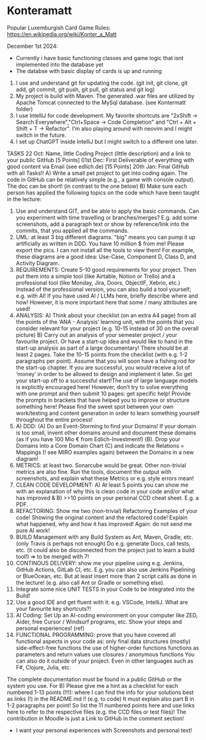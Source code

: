 # Konteramatt
Popular Luxemburgish Card Game
Rules: https://en.wikipedia.org/wiki/Konter_a_Matt

December 1st 2024:
- Currently i have basic functioning classes and game logic that isnt implemented into the database yet
- The databse with basic display of cards is up and running

1) I use and understand git for updating the code. (git init, git clone, git add, git commit, git push, git pull, git status and git log)
9) My project is build with Maven. The generated .war files are utilized by Apache Tomcat connected to the MySql database. (see Kontermatt folder)
12) I use IntelliJ for code development. My favorite shortcuts are "2xShift -> Search Everywhere","Ctrl+Space -> Code Completion" and "Ctrl + Alt + Shift + T -> Refactor". I'm also playing around with neovim and I might switch in the future.
15) I set up ChatGPT inside IntelliJ but I might switch to a different one later.

TASKS
22 Oct: Name, little Coding Project (little description) and a link to your public GitHub [5 Points]
01st Dec: First Deliverable of everything with good content via Email (see edlich.de) [15 Points]
20th Jan: Final GitHub with all Tasks!!
A) Write a small pet project to get into coding again. The code in GitHub can be relatively simple (e.g., a game with console output). The doc can be short! (in contrast to the one below)
B) Make sure each person has applied the following topics on the code which have been taught in the lecture:
1) Use and understand GIT, and be able to apply the basic commands. Can you experiment with time travelling or branches/merges? E.g. add some screenshots, add a paragraph text or show by reference/link into the commits, that you applied all the commands.
2) UML: at least 3 big different diagrams. "big" means you can pump it up artificially as written in DDD. You have 10 million $ from me! Please export the pics. I can not install all the tools to view them! For example, these diagrams are a good idea: Use-Case, Component D, Class D, and Activity Diagram.
3) REQUIREMENTS: Create 5-10 good requirements for your project. Then put them into a simple tool (like Airtable, Notion or Trello) and a professional tool (like Monday, Jira, Doors, ObjectIF, Xebrio, etc.) Instead of the professional version, you can also build a tool yourself; e.g. with AI! If you have used AI / LLMs here, briefly describe where and how! However, it is more important here that some / many attributes are used!
4) ANALYSIS: A) Think about your checklist (on an extra A4 page) from all the points of the ‘ANA - Analysis’ learning unit, with the points that you consider relevant for your project (e.g. 10-15 instead of 30 on the overall picture) B) Carry out an analysis of your semester project / your favourite project. Or have a start-up idea and would like to hand in the start-up analysis as part of a large documentary! There should be at least 2 pages. Take the 10-15 points from the checklist (with e.g. 1-2 paragraphs per point). Assume that you will soon have a fishing rod for the start-up chapter. If you are successful, you would receive a lot of ‘money’ in order to be allowed to design and implement it later. So get your start-up off to a successful start!The use of large language models is explicitly encouraged here! However, don't try to solve everything with one prompt and then submit 10 pages: get specific help!
Provide the prompts in brackets that have helped you to improve or structure something here! Please find the sweet spot between your own work/testing and content generation in order to learn something yourself throughout the entire process!
5) A) DDD: (A) Do an Event-Storming to find your Domains! If your domain is too small, invent other domains around and document these domains (as if you have 100 Mio € from Edlich-Investment!) (B). Drop your Domains into a Core Domain Chart (C) and indicate the Relations = Mappings (! see MIRO examples again) between the Domains in a new diagram!
6) METRICS: at least two. Sonarcube would be great. Other non-trivial metrics are also fine. Run the tools, document the output with screenshots, and explain what these Metrics or e.g. style errors mean!
7) CLEAN CODE DEVELOPMENT: A) At least 5 points you can show me with an explanation of why this is clean code in your code and/or what has improved & B) >>10 points on your personal CCD cheat sheet. E.g. a PDF.
8) REFACTORING: Show me two (non-trivial) Refactoring Examples of your code! Showing the original content and the refactored code! Explain what happened, why and how it has improved! Again: do not send me pure AI work!
9) BUILD Management with any Build System as Ant, Maven, Gradle, etc. (only Travis is perhaps not enough) Do e.g. generate Docs, call tests, etc. (it could also be disconnected from the project just to learn a build tool!) => to be merged with 7!
10) CONTINOUS DELIVERY: show me your pipeline using e.g. Jenkins, GitHub Actions, GitLab CI, etc. E.g. you can also use Jenkins Pipelining or BlueOcean, etc. But at least insert more than 2 script calls as done in the lecture! (e.g. also call Ant or Gradle or something else).
11) Integrate some nice UNIT TESTS in your Code to be integrated into the Build!
12) Use a good IDE and get fluent with it: e.g. VSCode, IntelliJ. What are your favourite key shortcuts?!
13) AI Coding: Set Up an AI-coding environment on your computer like ZED, Aider, free Cursor / Windsurf programs, etc. Show your steps and personal experiences! (ref)
14) FUNCTIONAL PROGRAMMING: prove that you have covered all functional aspects in your code as:
only final data structures
(mostly) side-effect-free functions
the use of higher-order functions
functions as parameters and return values
use closures / anonymous functions
You can also do it outside of your project. Even in other languages such as F#, Clojure, Julia, etc.


The complete documentation must be found in a public GitHub or the system you use.
For B) Please give me a hint as a checklist for each numbered 1-13 points (!!!): where I can find the info for your solutions best as links (!) in the README.md !! (e.g. to code)
It must explain also part B in 1-2 paragraphs per point! So list the 11 numbered points here and use links here to refer to the respective files (e.g. the CCD files or test files)!
The contribution in Moodle is just a Link to GitHub in the comment section!
- I want your personal experiences with Screenshots and personal text!
